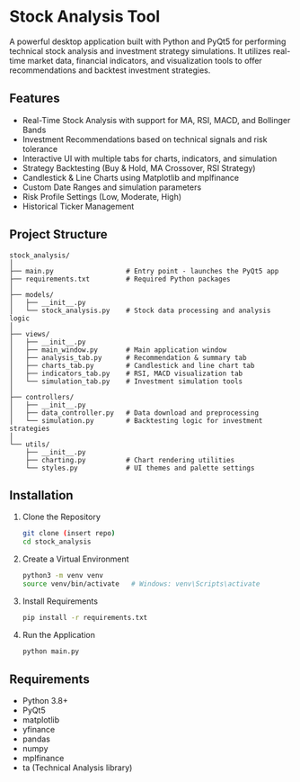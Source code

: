 
# Stock Analysis Tool

A powerful desktop application built with Python and PyQt5 for performing technical stock analysis and investment strategy simulations. It utilizes real-time market data, financial indicators, and visualization tools to offer recommendations and backtest investment strategies.

## Features

- Real-Time Stock Analysis with support for MA, RSI, MACD, and Bollinger Bands
- Investment Recommendations based on technical signals and risk tolerance
- Interactive UI with multiple tabs for charts, indicators, and simulation
- Strategy Backtesting (Buy & Hold, MA Crossover, RSI Strategy)
- Candlestick & Line Charts using Matplotlib and mplfinance
- Custom Date Ranges and simulation parameters
- Risk Profile Settings (Low, Moderate, High)
- Historical Ticker Management

## Project Structure

```
stock_analysis/
│
├── main.py                  # Entry point - launches the PyQt5 app
├── requirements.txt         # Required Python packages
│
├── models/
│   ├── __init__.py
│   └── stock_analysis.py    # Stock data processing and analysis logic
│
├── views/
│   ├── __init__.py
│   ├── main_window.py       # Main application window
│   ├── analysis_tab.py      # Recommendation & summary tab
│   ├── charts_tab.py        # Candlestick and line chart tab
│   ├── indicators_tab.py    # RSI, MACD visualization tab
│   └── simulation_tab.py    # Investment simulation tools
│
├── controllers/
│   ├── __init__.py
│   ├── data_controller.py   # Data download and preprocessing
│   └── simulation.py        # Backtesting logic for investment strategies
│
└── utils/
    ├── __init__.py
    ├── charting.py          # Chart rendering utilities
    └── styles.py            # UI themes and palette settings
```

## Installation

1. Clone the Repository
   ```bash
   git clone (insert repo)
   cd stock_analysis
   ```

2. Create a Virtual Environment
   ```bash
   python3 -m venv venv
   source venv/bin/activate   # Windows: venv\Scripts\activate
   ```

3. Install Requirements
   ```bash
   pip install -r requirements.txt
   ```

4. Run the Application
   ```bash
   python main.py
   ```

## Requirements

- Python 3.8+
- PyQt5
- matplotlib
- yfinance
- pandas
- numpy
- mplfinance
- ta (Technical Analysis library)